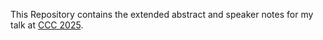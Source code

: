 This Repository contains the extended abstract and speaker notes for my talk at [CCC 2025](https://swansea-theory.github.io/conferences/CCC2025/index.html).
